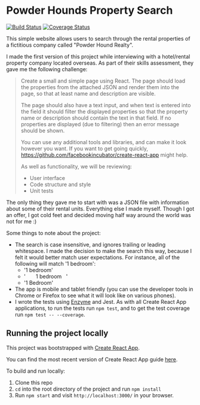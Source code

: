 # Powder Hounds Property Search

[![Build Status](https://travis-ci.com/devinsm/htm-property-search.svg?token=2SsqxwGeje9ofPzWHxo7&branch=master)](https://travis-ci.com/devinsm/htm-property-search) [![Coverage Status](https://coveralls.io/repos/github/devinsm/htm-property-search/badge.svg?branch=master&t=Qej9jB)](https://coveralls.io/github/devinsm/htm-property-search?branch=master)

This simple website allows users to search through the rental properties of a
fictitious company called "Powder Hound Realty".

I made the first version of this project while interviewing with a hotel/rental property company
located overseas. As part of their skills assessment, they gave me the following challenge:

>Create a small and simple page using React. The page should load the properties from
>the attached JSON and render them into the page, so that at least name and description
>are visible.
>
>The page should also have a text input, and when text is entered into the field it should
>filter the displayed properties so that the property name or description should contain
>the text in that field. If no properties are displayed (due to filtering) then an error
>message should be shown.
>
>You can use any additional tools and libraries, and can make it look however you want.
>If you want to get going quickly, https://github.com/facebookincubator/create-react-app might help.
>
>As well as functionality, we will be reviewing:
>- User interface
>- Code structure and style
>- Unit tests

The only thing they gave me to start with was a JSON file with information about
some of their rental units. Everything else I made myself. Though I got an offer,
I got cold feet and decided moving half way around the world was not for me :)

Some things to note about the project:
- The search is case insensitive, and ignores trailing or leading whitespace.
I made the decision to make the search this way, because I felt it would better
match user expectations. For instance, all of the following will match '1 bedroom':
  - '1 bedroom'
  - '&nbsp;&nbsp;&nbsp;&nbsp;&nbsp;&nbsp;&nbsp;1 bedroom&nbsp;&nbsp;&nbsp;'
  - '1 Bedroom'
- The app is mobile and tablet friendly (you can use the developer tools in
Chrome or Firefox to see what it will look like on various phones).
- I wrote the tests using [Enzyme](http://airbnb.io/enzyme/) and Jest. As with all Create React App
applications, to run the tests run `npm test`, and to get the test coverage run `npm test -- --coverage`.

## Running the project locally
This project was bootstrapped with [Create React App](https://github.com/facebookincubator/create-react-app).

You can find the most recent version of Create React App guide [here](https://github.com/facebookincubator/create-react-app/blob/master/packages/react-scripts/template/README.md).

To build and run locally:
1. Clone this repo
2. `cd` into the root directory of the project and run `npm install`
3. Run `npm start` and visit `http://localhost:3000/` in your browser.
